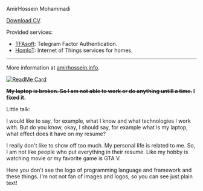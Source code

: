 AmirHossein Mohammadi

[Download CV]([https://github.com/BlackIQ/BlackIQ/raw/main/amirhossein-mohammadi-en.pdf](https://cdn.amirhossein.info/cv/amirhossein-mohammadi-cv.en.pdf)).

Provided services:

- [TFAsoft](https://github.com/tfasoft): Telegram Factor Authentication.
- [HomIoT](https://github.com/HomIoT): Internet of Things services for homes.

---

More information at [amirhossein.info](https://amirhossein.info).

[![ReadMe Card](https://github-readme-stats.vercel.app/api?username=BlackIQ&show_icons=true&count_private=true)](#)

**<s>My laptop is broken. So I am not able to work or do anything untill a time.</s> I fixed it.**

Little talk:

I would like to say, for example, what I know and what technologies I work with. But do you know, okay, I should say, for example what is my laptop, what effect does it have on my resume?

I really don't like to show off too much. My personal life is related to me. So, I am not like people who put everything in their resume. Like my hobby is watching movie or my favorite game is GTA V. 

Here you don't see the logo of programming language and framework and these things. I'm not not fan of images and logos, so you can see just plain text!
